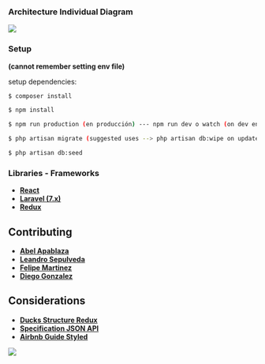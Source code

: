 ### Architecture Individual Diagram
<img src="https://s3.us-west-2.amazonaws.com/secure.notion-static.com/3e4e08b8-7796-49b7-b5b3-5e52837d94e3/Untitled.png?X-Amz-Algorithm=AWS4-HMAC-SHA256&X-Amz-Credential=AKIAT73L2G45O3KS52Y5%2F20201222%2Fus-west-2%2Fs3%2Faws4_request&X-Amz-Date=20201222T042841Z&X-Amz-Expires=86400&X-Amz-Signature=8c471351993b420d0ba868fe1d3a8882c09a94db67747fc9ebbce320564392f1&X-Amz-SignedHeaders=host&response-content-disposition=filename%20%3D%22Untitled.png%22"></img>


### Setup

**(cannot remember setting env file)**

setup dependencies:

```sh
$ composer install
```

```sh
$ npm install
```

```sh
$ npm run production (en producción) --- npm run dev o watch (on dev env)
```

```sh
$ php artisan migrate (suggested uses --> php artisan db:wipe on update or merge branch)
```

```sh
$ php artisan db:seed
```



### Libraries - Frameworks

- **[React](https://es.reactjs.org/)**
- **[Laravel (7.x)](https://laravel.com/docs/7.x)**
- **[Redux](https://github.com/reduxjs/redux)**


## Contributing

- **[Abel Apablaza](---)**
- **[Leandro Sepulveda](---)**
- **[Felipe Martinez](--)**
- **[Diego Gonzalez](http://diego-gonzalez.adxtechnology.tk)**


## Considerations

- **[Ducks Structure Redux](https://github.com/erikras/ducks-modular-redux)**
- **[Specification JSON API](https://jsonapi.org/)**
- **[Airbnb Guide Styled](https://github.com/airbnb/javascript?utm_content=buffer53877&utm_medium=social&utm_source=facebook.com&utm_campaign=buffer)**

![](https://github.com/Watss/mvp-clinica-dental/workflows/mvp-clinica-dental-workflow/badge.svg)
